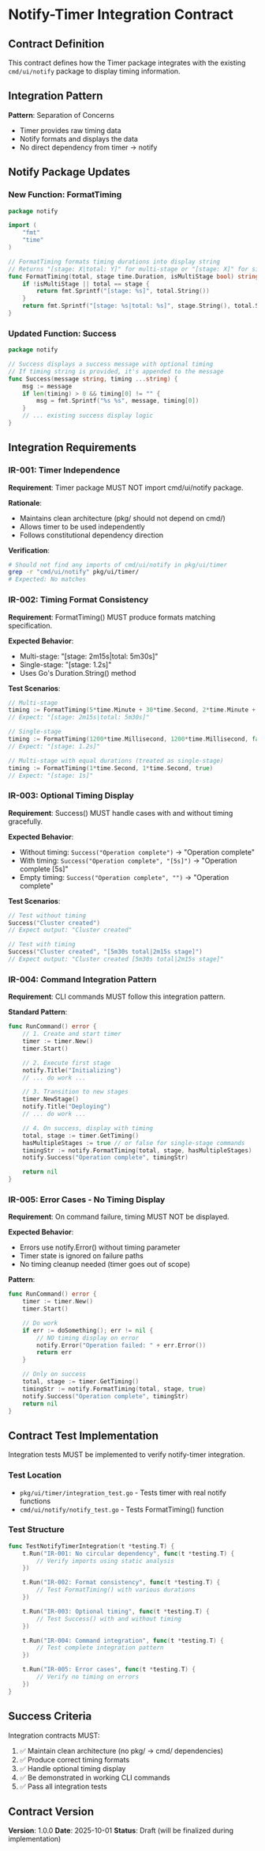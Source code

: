# Notify-Timer Integration Contract

## Contract Definition

This contract defines how the Timer package integrates with the existing `cmd/ui/notify` package to display timing information.

## Integration Pattern

**Pattern**: Separation of Concerns

- Timer provides raw timing data
- Notify formats and displays the data
- No direct dependency from timer → notify

## Notify Package Updates

### New Function: FormatTiming

```go
package notify

import (
    "fmt"
    "time"
)

// FormatTiming formats timing durations into display string
// Returns "[stage: X|total: Y]" for multi-stage or "[stage: X]" for single-stage
func FormatTiming(total, stage time.Duration, isMultiStage bool) string {
    if !isMultiStage || total == stage {
        return fmt.Sprintf("[stage: %s]", total.String())
    }
    return fmt.Sprintf("[stage: %s|total: %s]", stage.String(), total.String())
}
```

### Updated Function: Success

```go
package notify

// Success displays a success message with optional timing
// If timing string is provided, it's appended to the message
func Success(message string, timing ...string) {
    msg := message
    if len(timing) > 0 && timing[0] != "" {
        msg = fmt.Sprintf("%s %s", message, timing[0])
    }
    // ... existing success display logic
}
```

## Integration Requirements

### IR-001: Timer Independence

**Requirement**: Timer package MUST NOT import cmd/ui/notify package.

**Rationale**:

- Maintains clean architecture (pkg/ should not depend on cmd/)
- Allows timer to be used independently
- Follows constitutional dependency direction

**Verification**:

```bash
# Should not find any imports of cmd/ui/notify in pkg/ui/timer
grep -r "cmd/ui/notify" pkg/ui/timer/
# Expected: No matches
```

### IR-002: Timing Format Consistency

**Requirement**: FormatTiming() MUST produce formats matching specification.

**Expected Behavior**:

- Multi-stage: "[stage: 2m15s|total: 5m30s]"
- Single-stage: "[stage: 1.2s]"
- Uses Go's Duration.String() method

**Test Scenarios**:

```go
// Multi-stage
timing := FormatTiming(5*time.Minute + 30*time.Second, 2*time.Minute + 15*time.Second, true)
// Expect: "[stage: 2m15s|total: 5m30s]"

// Single-stage
timing := FormatTiming(1200*time.Millisecond, 1200*time.Millisecond, false)
// Expect: "[stage: 1.2s]"

// Multi-stage with equal durations (treated as single-stage)
timing := FormatTiming(1*time.Second, 1*time.Second, true)
// Expect: "[stage: 1s]"
```

### IR-003: Optional Timing Display

**Requirement**: Success() MUST handle cases with and without timing gracefully.

**Expected Behavior**:

- Without timing: `Success("Operation complete")` → "Operation complete"
- With timing: `Success("Operation complete", "[5s]")` → "Operation complete [5s]"
- Empty timing: `Success("Operation complete", "")` → "Operation complete"

**Test Scenarios**:

```go
// Test without timing
Success("Cluster created")
// Expect output: "Cluster created"

// Test with timing
Success("Cluster created", "[5m30s total|2m15s stage]")
// Expect output: "Cluster created [5m30s total|2m15s stage]"
```

### IR-004: Command Integration Pattern

**Requirement**: CLI commands MUST follow this integration pattern.

**Standard Pattern**:

```go
func RunCommand() error {
    // 1. Create and start timer
    timer := timer.New()
    timer.Start()

    // 2. Execute first stage
    notify.Title("Initializing")
    // ... do work ...

    // 3. Transition to new stages
    timer.NewStage()
    notify.Title("Deploying")
    // ... do work ...

    // 4. On success, display with timing
    total, stage := timer.GetTiming()
    hasMultipleStages := true // or false for single-stage commands
    timingStr := notify.FormatTiming(total, stage, hasMultipleStages)
    notify.Success("Operation complete", timingStr)

    return nil
}
```

### IR-005: Error Cases - No Timing Display

**Requirement**: On command failure, timing MUST NOT be displayed.

**Expected Behavior**:

- Errors use notify.Error() without timing parameter
- Timer state is ignored on failure paths
- No timing cleanup needed (timer goes out of scope)

**Pattern**:

```go
func RunCommand() error {
    timer := timer.New()
    timer.Start()

    // Do work
    if err := doSomething(); err != nil {
        // NO timing display on error
        notify.Error("Operation failed: " + err.Error())
        return err
    }

    // Only on success
    total, stage := timer.GetTiming()
    timingStr := notify.FormatTiming(total, stage, true)
    notify.Success("Operation complete", timingStr)
    return nil
}
```

## Contract Test Implementation

Integration tests MUST be implemented to verify notify-timer integration.

### Test Location

- `pkg/ui/timer/integration_test.go` - Tests timer with real notify functions
- `cmd/ui/notify/notify_test.go` - Tests FormatTiming() function

### Test Structure

```go
func TestNotifyTimerIntegration(t *testing.T) {
    t.Run("IR-001: No circular dependency", func(t *testing.T) {
        // Verify imports using static analysis
    })

    t.Run("IR-002: Format consistency", func(t *testing.T) {
        // Test FormatTiming() with various durations
    })

    t.Run("IR-003: Optional timing", func(t *testing.T) {
        // Test Success() with and without timing
    })

    t.Run("IR-004: Command integration", func(t *testing.T) {
        // Test complete integration pattern
    })

    t.Run("IR-005: Error cases", func(t *testing.T) {
        // Verify no timing on errors
    })
}
```

## Success Criteria

Integration contracts MUST:

1. ✅ Maintain clean architecture (no pkg/ → cmd/ dependencies)
2. ✅ Produce correct timing formats
3. ✅ Handle optional timing display
4. ✅ Be demonstrated in working CLI commands
5. ✅ Pass all integration tests

## Contract Version

**Version**: 1.0.0
**Date**: 2025-10-01
**Status**: Draft (will be finalized during implementation)
